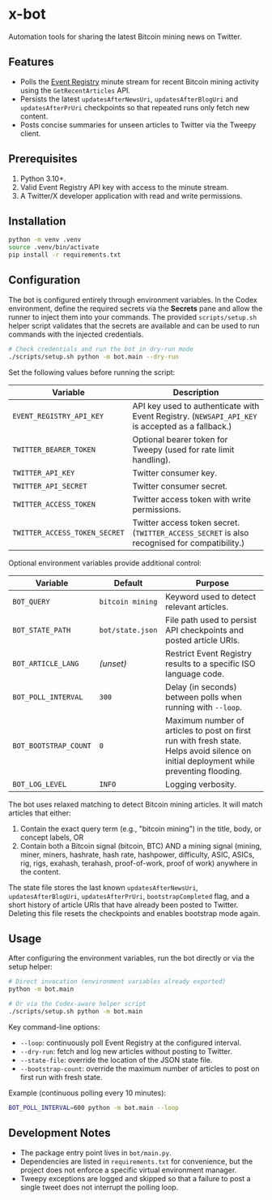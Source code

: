 # x-bot

Automation tools for sharing the latest Bitcoin mining news on Twitter.

## Features

- Polls the [Event Registry](https://eventregistry.org/) minute stream for
  recent Bitcoin mining activity using the ``GetRecentArticles`` API.
- Persists the latest ``updatesAfterNewsUri``, ``updatesAfterBlogUri`` and
  ``updatesAfterPrUri`` checkpoints so that repeated runs only fetch new
  content.
- Posts concise summaries for unseen articles to Twitter via the Tweepy
  client.

## Prerequisites

1. Python 3.10+.
2. Valid Event Registry API key with access to the minute stream.
3. A Twitter/X developer application with read and write permissions.

## Installation

```bash
python -m venv .venv
source .venv/bin/activate
pip install -r requirements.txt
```

## Configuration

The bot is configured entirely through environment variables. In the Codex
environment, define the required secrets via the **Secrets** pane and allow the
runner to inject them into your commands. The provided `scripts/setup.sh`
helper script validates that the secrets are available and can be used to run
commands with the injected credentials.

```bash
# Check credentials and run the bot in dry-run mode
./scripts/setup.sh python -m bot.main --dry-run
```

Set the following values before running the script:

| Variable | Description |
| --- | --- |
| `EVENT_REGISTRY_API_KEY` | API key used to authenticate with Event Registry. (`NEWSAPI_API_KEY` is accepted as a fallback.) |
| `TWITTER_BEARER_TOKEN` | Optional bearer token for Tweepy (used for rate limit handling). |
| `TWITTER_API_KEY` | Twitter consumer key. |
| `TWITTER_API_SECRET` | Twitter consumer secret. |
| `TWITTER_ACCESS_TOKEN` | Twitter access token with write permissions. |
| `TWITTER_ACCESS_TOKEN_SECRET` | Twitter access token secret. (`TWITTER_ACCESS_SECRET` is also recognised for compatibility.) |

Optional environment variables provide additional control:

| Variable | Default | Purpose |
| --- | --- | --- |
| `BOT_QUERY` | `bitcoin mining` | Keyword used to detect relevant articles. |
| `BOT_STATE_PATH` | `bot/state.json` | File path used to persist API checkpoints and posted article URIs. |
| `BOT_ARTICLE_LANG` | *(unset)* | Restrict Event Registry results to a specific ISO language code. |
| `BOT_POLL_INTERVAL` | `300` | Delay (in seconds) between polls when running with `--loop`. |
| `BOT_BOOTSTRAP_COUNT` | `0` | Maximum number of articles to post on first run with fresh state. Helps avoid silence on initial deployment while preventing flooding. |
| `BOT_LOG_LEVEL` | `INFO` | Logging verbosity. |

The bot uses relaxed matching to detect Bitcoin mining articles. It will match articles that either:
1. Contain the exact query term (e.g., "bitcoin mining") in the title, body, or concept labels, OR
2. Contain both a Bitcoin signal (bitcoin, BTC) AND a mining signal (mining, miner, miners, hashrate, hash rate, hashpower, difficulty, ASIC, ASICs, rig, rigs, exahash, terahash, proof-of-work, proof of work) anywhere in the content.

The state file stores the last known `updatesAfterNewsUri`,
`updatesAfterBlogUri`, `updatesAfterPrUri`, `bootstrapCompleted` flag, and a short history of article
URIs that have already been posted to Twitter. Deleting this file resets the
checkpoints and enables bootstrap mode again.

## Usage

After configuring the environment variables, run the bot directly or via the
setup helper:

```bash
# Direct invocation (environment variables already exported)
python -m bot.main

# Or via the Codex-aware helper script
./scripts/setup.sh python -m bot.main
```

Key command-line options:

- `--loop`: continuously poll Event Registry at the configured interval.
- `--dry-run`: fetch and log new articles without posting to Twitter.
- `--state-file`: override the location of the JSON state file.
- `--bootstrap-count`: override the maximum number of articles to post on first run with fresh state.

Example (continuous polling every 10 minutes):

```bash
BOT_POLL_INTERVAL=600 python -m bot.main --loop
```

## Development Notes

- The package entry point lives in `bot/main.py`.
- Dependencies are listed in `requirements.txt` for convenience, but the
  project does not enforce a specific virtual environment manager.
- Tweepy exceptions are logged and skipped so that a failure to post a single
  tweet does not interrupt the polling loop.
